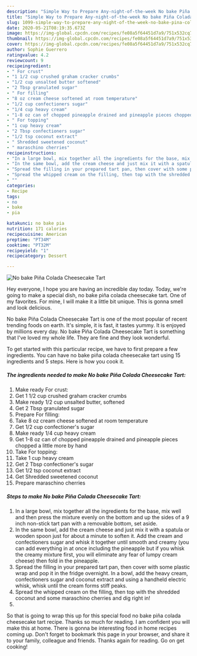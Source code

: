 ```yaml
---
description: "Simple Way to Prepare Any-night-of-the-week No bake Piña Colada Cheesecake Tart"
title: "Simple Way to Prepare Any-night-of-the-week No bake Piña Colada Cheesecake Tart"
slug: 1099-simple-way-to-prepare-any-night-of-the-week-no-bake-pina-colada-cheesecake-tart
date: 2020-05-21T08:19:35.673Z
image: https://img-global.cpcdn.com/recipes/fe08a5f64451d7a9/751x532cq70/no-bake-pina-colada-cheesecake-tart-recipe-main-photo.jpg
thumbnail: https://img-global.cpcdn.com/recipes/fe08a5f64451d7a9/751x532cq70/no-bake-pina-colada-cheesecake-tart-recipe-main-photo.jpg
cover: https://img-global.cpcdn.com/recipes/fe08a5f64451d7a9/751x532cq70/no-bake-pina-colada-cheesecake-tart-recipe-main-photo.jpg
author: Sophie Guerrero
ratingvalue: 4.2
reviewcount: 9
recipeingredient:
- " For crust"
- "1 1/2 cup crushed graham cracker crumbs"
- "1/2 cup unsalted butter softened"
- "2 Tbsp granulated sugar"
- " For filling"
- "8 oz cream cheese softened at room temperature"
- "1/2 cup confectioners sugar"
- "1/4 cup heavy cream"
- "1-8 oz can of chopped pineapple drained and pineapple pieces chopped a little more by hand"
- " For topping"
- "1 cup heavy cream"
- "2 Tbsp confectioners sugar"
- "1/2 tsp coconut extract"
- " Shredded sweetened coconut"
- " maraschino cherries"
recipeinstructions:
- "In a large bowl, mix together all the ingredients for the base, mix well and then press the mixture evenly on the bottom and up the sides of a 9 inch non-stick tart pan with a removable bottom, set aside."
- "In the same bowl, add the cream cheese and just mix it with a spatula or wooden spoon just for about a minute to soften it. Add the cream and confectioners sugar and whisk it together until smooth and creamy (you can add everything in at once including the pineapple but if you whisk the creamy mixture first, you will eliminate any fear of lumpy cream cheese) then fold in the pineapple."
- "Spread the filling in your prepared tart pan, then cover with some plastic wrap and pop it in the fridge overnight. In a bowl, add the heavy cream, confectioners sugar and coconut extract and using a handheld electric whisk, whisk until the cream forms stiff peaks."
- "Spread the whipped cream on the filling, then top with the shredded coconut and some maraschino cherries and dig right in!"
- ""
categories:
- Recipe
tags:
- no
- bake
- pia

katakunci: no bake pia 
nutrition: 171 calories
recipecuisine: American
preptime: "PT34M"
cooktime: "PT32M"
recipeyield: "1"
recipecategory: Dessert

---
```



![No bake Piña Colada Cheesecake Tart](https://img-global.cpcdn.com/recipes/fe08a5f64451d7a9/751x532cq70/no-bake-pina-colada-cheesecake-tart-recipe-main-photo.jpg)

Hey everyone, I hope you are having an incredible day today. Today, we're going to make a special dish, no bake piña colada cheesecake tart. One of my favorites. For mine, I will make it a little bit unique. This is gonna smell and look delicious.

No bake Piña Colada Cheesecake Tart is one of the most popular of recent trending foods on earth. It's simple, it is fast, it tastes yummy. It is enjoyed by millions every day. No bake Piña Colada Cheesecake Tart is something that I've loved my whole life. They are fine and they look wonderful.




To get started with this particular recipe, we have to first prepare a few ingredients. You can have no bake piña colada cheesecake tart using 15 ingredients and 5 steps. Here is how you cook it.

<!--inarticleads1-->

##### The ingredients needed to make No bake Piña Colada Cheesecake Tart:

1. Make ready  For crust:
1. Get 1 1/2 cup crushed graham cracker crumbs
1. Make ready 1/2 cup unsalted butter, softened
1. Get 2 Tbsp granulated sugar
1. Prepare  For filling:
1. Take 8 oz cream cheese softened at room temperature
1. Get 1/2 cup confectioner&#39;s sugar
1. Make ready 1/4 cup heavy cream
1. Get 1-8 oz can of chopped pineapple drained and pineapple pieces chopped a little more by hand
1. Take  For topping:
1. Take 1 cup heavy cream
1. Get 2 Tbsp confectioner&#39;s sugar
1. Get 1/2 tsp coconut extract
1. Get  Shredded sweetened coconut
1. Prepare  maraschino cherries




<!--inarticleads2-->

##### Steps to make No bake Piña Colada Cheesecake Tart:

1. In a large bowl, mix together all the ingredients for the base, mix well and then press the mixture evenly on the bottom and up the sides of a 9 inch non-stick tart pan with a removable bottom, set aside.
1. In the same bowl, add the cream cheese and just mix it with a spatula or wooden spoon just for about a minute to soften it. Add the cream and confectioners sugar and whisk it together until smooth and creamy (you can add everything in at once including the pineapple but if you whisk the creamy mixture first, you will eliminate any fear of lumpy cream cheese) then fold in the pineapple.
1. Spread the filling in your prepared tart pan, then cover with some plastic wrap and pop it in the fridge overnight. In a bowl, add the heavy cream, confectioners sugar and coconut extract and using a handheld electric whisk, whisk until the cream forms stiff peaks.
1. Spread the whipped cream on the filling, then top with the shredded coconut and some maraschino cherries and dig right in!
1. 




So that is going to wrap this up for this special food no bake piña colada cheesecake tart recipe. Thanks so much for reading. I am confident you will make this at home. There is gonna be interesting food in home recipes coming up. Don't forget to bookmark this page in your browser, and share it to your family, colleague and friends. Thanks again for reading. Go on get cooking!
